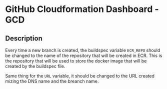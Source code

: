 # GitHub Cloudformation Dashboard - GCD

## Description
Every time a new branch is created, the buildspec variable `ECR_REPO` should be changed to the name of the repository that will be created in ECR. This is the repository that will be used to store the docker image that will be created by the buildspec file.

Same thing for the `URL` variable, it should be changed to the URL created mizing the DNS name and the breanch name.


